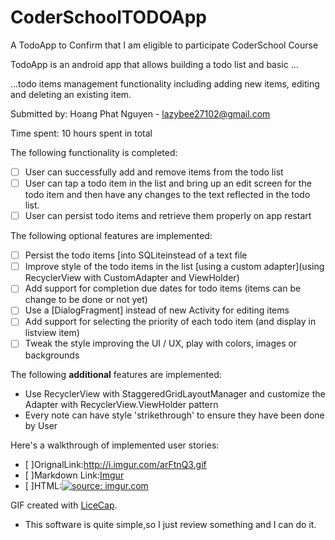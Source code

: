# CoderSchoolTODOApp
A TodoApp to Confirm that I am eligible to participate CoderSchool Course

 TodoApp is an android app that allows building a todo list and basic …

…todo items management functionality including adding new items, editing and deleting an existing item.

Submitted by: Hoang Phat Nguyen - lazybee27102@gmail.com

Time spent: 10 hours spent in total

The following functionality is completed:

* [ ] User can successfully add and remove items from the todo list
* [ ] User can tap a todo item in the list and bring up an edit screen for the todo item and then have any changes to the text reflected in the todo list.
* [ ] User can persist todo items and retrieve them properly on app restart

The following optional features are implemented:

* [ ] Persist the todo items [into SQLiteinstead of a text file
* [ ] Improve style of the todo items in the list [using a custom adapter](using RecyclerView with CustomAdapter and ViewHolder)
* [ ] Add support for completion due dates for todo items (items can be change to be done or not yet)
* [ ] Use a [DialogFragment] instead of new Activity for editing items
* [ ] Add support for selecting the priority of each todo item (and display in listview item)
* [ ] Tweak the style improving the UI / UX, play with colors, images or backgrounds

The following **additional** features are implemented:

- Use RecyclerView with StaggeredGridLayoutManager and customize the Adapter with RecyclerView.ViewHolder pattern
- Every note can have style 'strikethrough' to ensure they have been done by User

Here's a walkthrough of implemented user stories:
* [ ]OrignalLink:http://i.imgur.com/arFtnQ3.gif
* [ ]Markdown Link:[Imgur](http://i.imgur.com/arFtnQ3.gifv)
* [ ]HTML:<a href="http://imgur.com/arFtnQ3"><img src="http://i.imgur.com/arFtnQ3.gif" title="source: imgur.com" /></a>



GIF created with [LiceCap](http://www.cockos.com/licecap/).

- This software is quite simple,so I just review something and I can do it.
